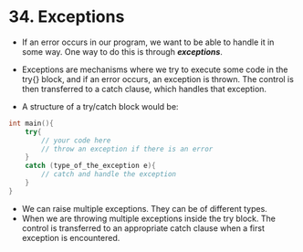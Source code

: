 # 34. Exceptions

- If an error occurs in our program, we want to be able to handle it in some way. One way to do this is through ***exceptions***.
- Exceptions are mechanisms where we try to execute some code in the try{} block, and if an error occurs, an exception is thrown. The control is then transferred to a catch clause, which handles that exception.

- A structure of a try/catch block would be:
```cpp
int main(){
	try{
		// your code here
		// throw an exception if there is an error
	}
	catch (type_of_the_exception e){
		// catch and handle the exception
	}
}
```

- We can raise multiple exceptions. They can be of different types.
- When we are throwing multiple exceptions inside the try block. The control is transferred to an appropriate catch clause when a first exception is encountered.